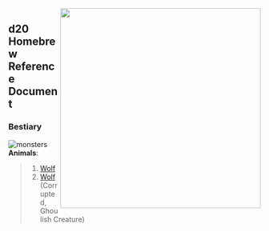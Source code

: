  <body style="background-image: url('https://i.imgur.com/XXCGPgH.jpg');">
 <img src=https://i.imgur.com/EXhsJrV.pngttps://freepngimg.com/thumb/dice/90810-and-dice-d20-dungeons-system-dragons-black.png" width="400" align="right"/>


## d20 Homebrew Reference Document 
### Bestiary 

![monsters](https://i.imgur.com/OH5aXFw.gif) **Animals**:  
> 1.  [Wolf][1] 
 > 1. [Wolf][2] (Corrupted, Ghoulish Creature) 

[1]:<https://et-black.github.io/D20-HRD-System/wolf.html>
[2]:<https://et-black.github.io/D20-HRD-System/wolf_ghoul.html>